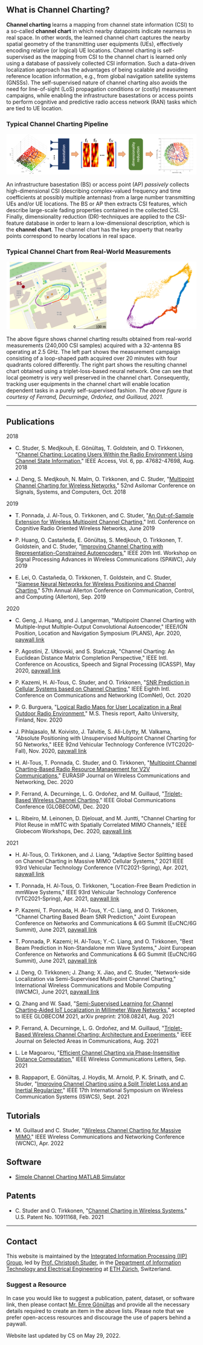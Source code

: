 
## What is Channel Charting?

**Channel charting** learns a mapping from channel state information (CSI) to a so-called **channel chart** in which nearby datapoints indicate nearness in real space. In other words, the learned channel chart captures the nearby spatial geometry of the transmitting user equipments (UEs), effectively encoding relative (or logical) UE locations. Channel charting is self-supervised as the mapping from CSI to the channel chart is learned only using a database of passively collected CSI information. Such a data-driven localization approach has the advantages of being scalable and avoiding reference location information, e.g., from global navigation satellite systems (GNSSs). The self-supervised nature of channel charting also avoids the need for line-of-sight (LoS) propagation conditions or (costly) measurement campaigns, while enabling the infrastructure basestations or access points to perform cognitive and predictive radio access network (RAN) tasks which are tied to UE location. 

### Typical Channel Charting Pipeline 

![channel charting pipeline](images/channel_charting_pipeline.png)

An infrastructure basestation (BS) or access point (AP) *passively* collects high-dimensional CSI (describing complex-valued frequency and time coefficients at possibly multiple antennas) from a large number transmitting UEs and/or UE locations. The BS or AP then extracts CSI features, which describe large-scale fading properties contained in the collected CSI. Finally, dimensionality reduction (DR)-techniques are applied to the CSI-feature database in order to learn a low-dimensional description, which is the **channel chart**. The channel chart has the key property that nearby points correspond to nearby locations in real space. 

### Typical Channel Chart from Real-World Measurements

![channel charting pipeline](images/real_channel_chart.png)

The above figure shows channel charting results obtained from real-world measurements (240,000 CSI samples) acquired with a 32-antenna BS operating at 2.5 GHz. The left part shows the measurement campaign consisting of a loop-shaped path acquired over 20 minutes with four quadrants colored differently. The right part shows the resulting channel chart obtained using a triplet-loss-based neural network. One can see that local geometry is very well preserved in the channel chart. Consequently, tracking user equipments in the channel chart will enable location dependent tasks in a purely self-supervised fashion. *The above figure is courtesy of Ferrand, Decurninge, Ordoñez, and Guillaud, 2021.*  

* * *

## Publications

2018 

* C. Studer, S. Medjkouh, E. Gönültaş, T. Goldstein, and O. Tirkkonen, "<a href="https://ieeexplore.ieee.org/abstract/document/8444621">Channel Charting: Locating Users Within  the Radio Environment Using Channel State Information</a>," IEEE Access, Vol. 6, pp. 47682-47698, Aug. 2018

* J. Deng, S. Medjkouh, N. Malm, O. Tirkkonen, and C. Studer, "<a href="https://www.research-collection.ethz.ch/handle/20.500.11850/461322">Multipoint Channel Charting for Wireless Networks</a>," 52nd Asilomar Conference on Signals, Systems, and Computers, Oct. 2018

2019 

* T. Ponnada, J. Al-Tous, O. Tirkkonen, and C. Studer, "<a href="https://www.research-collection.ethz.ch/handle/20.500.11850/461386">An Out-of-Sample Extension for Wireless Multipoint Channel Charting</a>," Intl. Conference on Cognitive Radio Oriented Wireless Networks, June 2019

* P. Huang, O. Castañeda, E. Gönültaş, S. Medjkouh, O. Tirkkonen, T. Goldstein, and C. Studer, "<a href="https://arxiv.org/abs/1908.02878">Improving Channel Charting with Representation-Constrained Autoencoders</a>," IEEE 20th Intl. Workshop on Signal Processing Advances in Wireless Communications (SPAWC), July 2019

* E. Lei, O. Castañeda, O. Tirkkonen, T. Goldstein, and C. Studer, "<a href="https://arxiv.org/abs/1909.13355">Siamese Neural Networks for Wireless Positioning and Channel Charting</a>," 57th Annual Allerton Conference on Communication, Control, and Computing (Allerton), Sep. 2019

2020

* C. Geng, J. Huang, and J. Langerman, "Multipoint Channel Charting with Multiple-Input Multiple-Output Convolutional Autoencoder," IEEE/ION Position, Location and Navigation Symposium (PLANS), Apr. 2020, <a href="https://ieeexplore.ieee.org/document/9109875">paywall link</a>

* P. Agostini, Z. Utkovski, and S. Stańczak, "Channel Charting: An Euclidean Distance Matrix Completion Perspective," IEEE Intl. Conference on Acoustics, Speech and Signal Processing (ICASSP), May 2020, <a href="https://ieeexplore.ieee.org/abstract/document/9053639">paywall link</a>

* P. Kazemi, H. Al-Tous, C. Studer, and O. Tirkkonen, "<a href="https://acris.aalto.fi/ws/portalfiles/portal/61183483/SNR_Prediction_in_Cellular_Systems_based_on_Channel_Charting.pdf">SNR Prediction in Cellular Systems based on Channel Charting</a>," IEEE Eighth Intl. Conference on Communications and Networking (ComNet), Oct. 2020

* P. G. Burguera, "<a href="https://aaltodoc.aalto.fi/bitstream/handle/123456789/97603/master_Garau_Burguera_Pere_2020.pdf?sequence=1">Logical Radio Maps for User Localization in a Real Outdoor Radio Environment</a>," M.S. Thesis report, Aalto University, Finland, Nov. 2020

* J. Pihlajasalo, M. Koivisto, J. Talvitie, S. Ali-Löytty, M. Valkama, "Absolute Positioning with Unsupervised Multipoint Channel Charting for 5G Networks," IEEE 92nd Vehicular Technology Conference (VTC2020-Fall), Nov. 2020, <a href="https://ieeexplore.ieee.org/document/9348571">paywall link</a>

* H. Al-Tous, T. Ponnada, C. Studer, and O. Tirkkonen, "<a href="https://www.research-collection.ethz.ch/handle/20.500.11850/452594">Multipoint Channel Charting-Based Radio Resource Management for V2V Communications</a>," EURASIP Journal on Wireless Communications and Networking, Dec. 2020

* P. Ferrand, A. Decurninge, L. G. Ordoñez, and M. Guillaud, "<a href="https://arxiv.org/abs/2005.12242">Triplet-Based Wireless Channel Charting</a>," IEEE Global Communications Conference (GLOBECOM), Dec. 2020

* L. Ribeiro, M. Leinonen, D. Djelouat, and M. Juntti, "Channel Charting for Pilot Reuse in mMTC with Spatially Correlated MIMO Channels,"  IEEE Globecom Workshops, Dec. 2020, <a href="https://ieeexplore.ieee.org/abstract/document/9367434">paywall link</a>

2021

* H. Al-Tous, O. Tirkkonen, and J. Liang, "Adaptive Sector Splitting based on Channel Charting in Massive MIMO Cellular Systems," 2021 IEEE 93rd Vehicular Technology Conference (VTC2021-Spring), Apr. 2021, <a href="https://ieeexplore.ieee.org/document/9448830">paywall link</a>

* T. Ponnada, H. Al-Tous, O. Tirkkonen, "Location-Free Beam Prediction in mmWave Systems," IEEE 93rd Vehicular Technology Conference (VTC2021-Spring), Apr. 2021, <a href="https://ieeexplore.ieee.org/document/9448938">paywall link</a>

* P. Kazemi, T. Ponnada, H. Al-Tous, Y.-C. Liang, and O. Tirkkonen, "Channel Charting Based Beam SNR Prediction," Joint European Conference on Networks and Communications & 6G Summit (EuCNC/6G Summit), June 2021, <a href="https://ieeexplore.ieee.org/abstract/document/9482548">paywall link</a>

* T. Ponnada, P. Kazemi; H. Al-Tous; Y.-C. Liang, and O. Tirkkonen, "Best Beam Prediction in Non-Standalone mm Wave Systems," Joint European Conference on Networks and Communications & 6G Summit (EuCNC/6G Summit), June 2021, <a href="https://ieeexplore.ieee.org/abstract/document/9482504">paywall link</a>

* J. Deng, O. Tirkkonen; J. Zhang; X. Jiao, and C. Studer, "Network-side Localization via Semi-Supervised Multi-point Channel Charting,"  International Wireless Communications and Mobile Computing (IWCMC), June 2021, <a href="https://ieeexplore.ieee.org/abstract/document/9498723">paywall link</a>

* Q. Zhang and W. Saad, "<a href="https://arxiv.org/abs/2108.08241">Semi-Supervised Learning for Channel Charting-Aided IoT Localization in Millimeter Wave Networks</a>," accepted to IEEE GLOBECOM 2021, arXiv preprint: 2108.08241, Aug. 2021

* P. Ferrand, A. Decurninge, L. G. Ordoñez, and M. Guillaud, "<a href="https://doi.org/10.1109/JSAC.2021.3087251">Triplet-Based Wireless Channel Charting: Architecture and Experiments</a>," IEEE Journal on Selected Areas in Communications, Aug. 2021

* L. Le Magoarou, "<a href="https://arxiv.org/abs/2104.13184v2">Efficient Channel Charting via Phase-Insensitive Distance Computation</a>," IEEE Wireless Communications Letters, Sep. 2021

* B. Rappaport, E. Gönültaş, J. Hoydis, M. Arnold, P. K. Srinath, and C. Studer, "<a href="https://arxiv.org/abs/2110.11279">Improving Channel Charting using a Split Triplet Loss and an Inertial Regularizer</a>," IEEE 17th International Symposium on Wireless Communication Systems (ISWCS), Sept. 2021

## Tutorials

* M. Guillaud and C. Studer, "<a href="https://github.com/channelcharting/channelcharting.github.io/blob/main/pdf/channel_charting_tutorial.pdf">Wireless Channel Charting for Massive MIMO</a>," IEEE Wireless Communications and Networking Conference (WCNC), Apr. 2022

## Software

* <a href="https://github.com/IIP-Group/ChannelCharting">Simple Channel Charting MATLAB Simulator</a>

## Patents

* C. Studer and O. Tirkkonen, "<a href="https://patents.google.com/patent/US10911168B2/en">Channel Charting in Wireless Systems</a>," U.S. Patent No. 10911168, Feb. 2021



* * *

## Contact

This website is maintained by the <a href="https://iip.ethz.ch/">Integrated Information Processing (IIP) Group</a>, led by <a href="mailto:studer@ethz.ch?subject=Channel Charting Repository">Prof. Christoph Studer</a>, in the <a href="https://ee.ethz.ch/">Department of Information Technology and Electrical Engineering</a> at <a href="https://ethz.ch/en.html">ETH Zürich</a>, Switzerland. 

### Suggest a Resource

In case you would like to suggest a publication, patent, dataset, or software link, then please contact  <a href="mailto:eg566@cornell.edu?subject=New Channel Charting Resource">Mr. Emre Gönültaş</a> and provide all the necessary details required to create an item in the above lists. Please note that we prefer open-access resources and discourage the use of papers behind a paywall. 

Website last updated by CS on May 29, 2022. 
